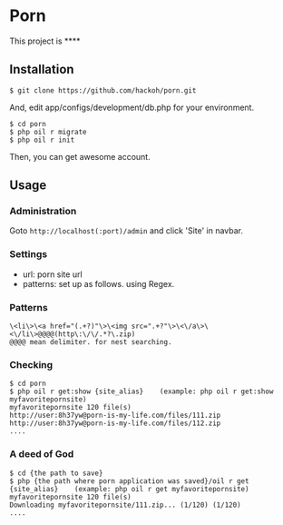 Porn
======================
This project is ****

Installation
------

`$ git clone https://github.com/hackoh/porn.git`

And, edit app/configs/development/db.php for your environment.

    $ cd porn
    $ php oil r migrate
    $ php oil r init

Then, you can get awesome account.

Usage
------
### Administration ###
Goto `http://localhost(:port)/admin`
and click 'Site' in navbar.
 
### Settings ###

+ url: porn site url
+ patterns: set up as follows. using Regex.

### Patterns ###

    \<li\>\<a href="(.+?)"\>\<img src=".+?"\>\<\/a\>\<\/li\>@@@@(http\:\/\/.*?\.zip)
    @@@@ mean delimiter. for nest searching.

### Checking ###

    $ cd porn
    $ php oil r get:show {site_alias}    (example: php oil r get:show myfavoritepornsite)
    myfavoritepornsite 120 file(s)
    http://user:8h37yw@porn-is-my-life.com/files/111.zip
    http://user:8h37yw@porn-is-my-life.com/files/112.zip
    ....
 

### A deed of God ###

    $ cd {the path to save}
    $ php {the path where porn application was saved}/oil r get {site_alias}    (example: php oil r get myfavoritepornsite)
    myfavoritepornsite 120 file(s)
    Downloading myfavoritepornsite/111.zip... (1/120) (1/120)
    ....
 